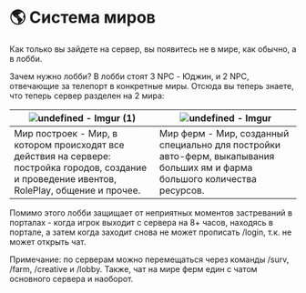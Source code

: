 # 🌎 Система миров
Как только вы зайдете на сервер, вы появитесь не в мире, как обычно, а в лобби.

  Зачем нужно лобби?
  В лобби стоят 3 NPC - Юджин, и 2 NPC, отвечающие за телепорт в конкретные миры. Отсюда вы теперь знаете, что теперь сервер разделен на 2 мира:

|![undefined - Imgur (1)](https://github.com/atomine-xyz/wiki/assets/118691143/4f8fb127-c0af-4541-b55b-0cb5999add9a) | ![undefined - Imgur](https://github.com/atomine-xyz/wiki/assets/118691143/9c7f7e33-1c3f-4ce0-8770-108fdbea1daf)|
| ------------- | ------------- |
| Мир построек - Мир, в котором происходят все действия на сервере: постройка городов, создание и проведение ивентов, RolePlay, общение и прочее.  | Мир ферм - Мир, созданный специально для постройки авто-ферм, выкапывания больших ям и фарма большого количества ресурсов.  |




Помимо этого лобби защищает от неприятных моментов застреваний в порталах - когда игрок выходит с сервера на 8+ часов, находясь в портале, а затем когда заходит снова не может прописать /login, т.к. не может открыть чат.

Примечание: по серверам можно перемещаться через команды /surv, /farm, /creative и /lobby. Также, чат на мире ферм един с чатом основного сервера и наоборот.
